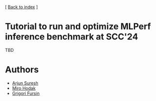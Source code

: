 [ [Back to index](../README.md) ]

# Tutorial to run and optimize MLPerf inference benchmark at SCC'24

TBD

# Authors

* [Arjun Suresh](https://www.linkedin.com/in/arjunsuresh)
* [Miro Hodak](https://www.linkedin.com/in/miroslav-hodak)
* [Grigori Fursin](https://cKnowledge.org/gfursin)
